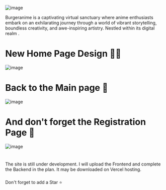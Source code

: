 ![image](https://github.com/amadich/BURGERANIME/assets/74735976/6037fbdf-989d-495b-965d-a26450f8e86f)

Burgeranime is a captivating virtual sanctuary where anime enthusiasts embark on an exhilarating journey through a world of vibrant storytelling, boundless creativity, and awe-inspiring artistry. Nestled within its digital realm .
# New Home Page Design 🐱‍👤
![image](https://github.com/amadich/BURGERANIME/assets/74735976/cd1dc440-4d9c-4fa1-84be-7c8f6c193777)
# Back to the Main page 🙈
![image](https://github.com/amadich/BURGERANIME/assets/74735976/8df26769-c7f1-4e54-afe0-c3a06e68646c)
# And don't forget the Registration Page 🙊
![image](https://github.com/amadich/BURGERANIME/assets/74735976/0950265c-c467-4178-8df9-38d403afeb0c)
###
#
The site is still under development. I will upload the Frontend and complete the Backend in the plan. It may be downloaded on Vercel hosting.
###
Don't forget to add a Star ⭐
